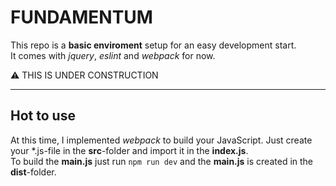 # FUNDAMENTUM

This repo is a **basic enviroment** setup for an easy development start. <br />
It comes with _jquery_, _eslint_ and _webpack_ for now.

:warning: THIS IS UNDER CONSTRUCTION

----

## Hot to use

At this time, I implemented _webpack_ to build your JavaScript. Just create your *.js-file in the **src**-folder and import it in the **index.js**. <br />
To build the **main.js** just run `npm run dev` and the **main.js** is created in the **dist**-folder.